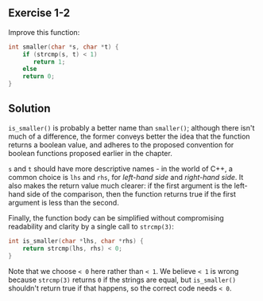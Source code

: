 ## Exercise 1-2

Improve this function:

```c
int smaller(char *s, char *t) {
    if (strcmp(s, t) < 1)
       return 1;
    else
	return 0;
}
```

## Solution

`is_smaller()` is probably a better name than `smaller()`; although there isn't much of a difference, the former conveys better the idea that the function returns a boolean value, and adheres to the proposed convention for boolean functions proposed earlier in the chapter.

`s` and `t` should have more descriptive names - in the world of C++, a common choice is `lhs` and `rhs`, for *left-hand side* and *right-hand side*. It also makes the return value much clearer: if the first argument is the left-hand side of the comparison, then the function returns true if the first argument is less than the second.

Finally, the function body can be simplified without compromising readability and clarity by a single call to `strcmp(3)`:

```c
int is_smaller(char *lhs, char *rhs) {
    return strcmp(lhs, rhs) < 0;
}
```

Note that we choose `< 0` here rather than `< 1`. We believe `< 1` is wrong because `strcmp(3)` returns `0` if the strings are equal, but `is_smaller()` shouldn't return true if that happens, so the correct code needs `< 0`.
